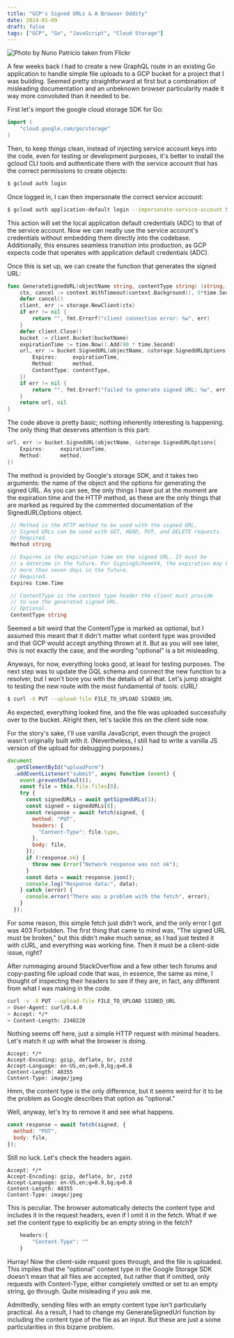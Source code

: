 ```yaml
---
title: "GCP's Signed URLs & A Browser Oddity"
date: 2024-01-09
draft: false
tags: ["GCP", "Go", "JavaScript", "Cloud Storage"]
---
```


![Photo by Nuno Patricio taken from Flickr](/google-cloud.jpg)

A few weeks back I had to create a new GraphQL route in an existing Go application to handle simple file uploads to a GCP bucket for a project that I was building. Seemed pretty straightforward at first but a combination of misleading documentation and an unbeknown browser particularity made it way more convoluted than it needed to be.

First let's import the google cloud storage SDK for Go:

```go
import (
    "cloud.google.com/go/storage"
)
```

Then, to keep things clean, instead of injecting service account keys into the code, even for testing or development purposes, it's better to install the gcloud CLI tools and authenticate there with the service account that has the correct permissions to create objects:

```bash
$ gcloud auth login
```

Once logged in, I can then impersonate the correct service account:

```bash
$ gcloud auth application-default login --impersonate-service-account SERVICE_ACCT_EMAIL
```

This action will set the local application default credentials (ADC) to that of the service account. Now we can neatly use the service account's credentials without embedding them directly into the codebase. Additionally, this ensures seamless transition into production, as GCP expects code that operates with application default credentials (ADC).

Once this is set up, we can create the function that generates the signed URL:

```go
func GenerateSignedURL(objectName string, contentType string) (string, error) {
    ctx, cancel := context.WithTimeout(context.Background(), 5*time.Second)
    defer cancel()
    client, err := storage.NewClient(ctx)
    if err != nil {
        return "", fmt.Errorf("client connection error: %w", err)
    }
    defer client.Close()
    bucket := client.Bucket(bucketName)
    expirationTime := time.Now().Add(90 * time.Second)
    url, err := bucket.SignedURL(objectName, &storage.SignedURLOptions{
        Expires:     expirationTime,
        Method:      method,
        ContentType: contentType,
    })
    if err != nil {
        return "", fmt.Errorf("failed to generate signed URL: %w", err)
    }
    return url, nil
}
```

The code above is pretty basic; nothing inherently interesting is happening. The only thing that deserves attention is this part:

```go
url, err := bucket.SignedURL(objectName, &storage.SignedURLOptions{
    Expires:     expirationTime,
    Method:      method,
})
```

The method is provided by Google's storage SDK, and it takes two arguments: the name of the object and the options for generating the signed URL. As you can see, the only things I have put at the moment are the expiration time and the HTTP method, as these are the only things that are marked as required by the commented documentation of the SignedURLOptions object.

```go
 // Method is the HTTP method to be used with the signed URL.
 // Signed URLs can be used with GET, HEAD, PUT, and DELETE requests.
 // Required.
 Method string

 // Expires is the expiration time on the signed URL. It must be
 // a datetime in the future. For SigningSchemeV4, the expiration may be no
 // more than seven days in the future.
 // Required.
 Expires time.Time

 // ContentType is the content type header the client must provide
 // to use the generated signed URL.
 // Optional.
 ContentType string
```

Seemed a bit weird that the ContentType is marked as optional, but I assumed this meant that it didn't matter what content type was provided and that GCP would accept anything thrown at it. But as you will see later, this is not exactly the case, and the wording "optional" is a bit misleading.

Anyways, for now, everything looks good, at least for testing purposes. The next step was to update the GQL schema and connect the new function to a resolver, but I won't bore you with the details of all that. Let's jump straight to testing the new route with the most fundamental of tools: cURL!

```bash
$ curl -X PUT --upload-file FILE_TO_UPLOAD SIGNED_URL
```

As expected, everything looked fine, and the file was uploaded successfully over to the bucket. Alright then, let's tackle this on the client side now.

For the story's sake, I'll use vanilla JavaScript, even though the project wasn't originally built with it. (Nevertheless, I still had to write a vanilla JS version of the upload for debugging purposes.)

```javascript
document
  .getElementById("uploadForm")
  .addEventListener("submit", async function (event) {
    event.preventDefault();
    const file = this.file.files[0];
    try {
      const signedURLs = await getSignedURLs(1);
      const signed = signedURLs[0];
      const response = await fetch(signed, {
        method: "PUT",
        headers: {
          "Content-Type": file.type,
        },
        body: file,
      });
      if (!response.ok) {
        throw new Error("Network response was not ok");
      }
      const data = await response.json();
      console.log("Response data:", data);
    } catch (error) {
      console.error("There was a problem with the fetch", error);
    }
  });
```

For some reason, this simple fetch just didn't work, and the only error I got was 403 Forbidden. The first thing that came to mind was, "The signed URL must be broken," but this didn't make much sense, as I had just tested it with cURL, and everything was working fine. Then it must be a client-side issue, right?

After rummaging around StackOverflow and a few other tech forums and copy-pasting file upload code that was, in essence, the same as mine, I thought of inspecting their headers to see if they are, in fact, any different from what I was making in the code.

```bash
curl -v -X PUT --upload-file FILE_TO_UPLOAD SIGNED_URL
> User-Agent: curl/8.4.0
> Accept: */*
> Content-Length: 2340220
```

Nothing seems off here, just a simple HTTP request with minimal headers. Let's match it up with what the browser is doing.

```
Accept: */*
Accept-Encoding: gzip, deflate, br, zstd
Accept-Language: en-US,en;q=0.9,bg;q=0.8
Content-Length: 48355
Content-Type: image/jpeg
```

Hmm, the content type is the only difference, but it seems weird for it to be the problem as Google describes that option as "optional."

Well, anyway, let's try to remove it and see what happens.

```javascript
const response = await fetch(signed, {
  method: "PUT",
  body: file,
});
```

Still no luck. Let's check the headers again.

```
Accept: */*
Accept-Encoding: gzip, deflate, br, zstd
Accept-Language: en-US,en;q=0.9,bg;q=0.8
Content-Length: 48355
Content-Type: image/jpeg
```

This is peculiar. The browser automatically detects the content type and includes it in the request headers, even if I omit it in the fetch. What if we set the content type to explicitly be an empty string in the fetch?

```javascript
    headers:{
        "Content-Type": ""
    }
```

Hurray! Now the client-side request goes through, and the file is uploaded. This implies that the "optional" content type in the Google Storage SDK doesn't mean that all files are accepted, but rather that if omitted, only requests with Content-Type, either completely omitted or set to an empty string, go through. Quite misleading if you ask me.

Admittedly, sending files with an empty content type isn't particularly practical. As a result, I had to change my GenerateSignedUrl function by including the content type of the file as an input. But these are just a some particularities in this bizarre problem.
